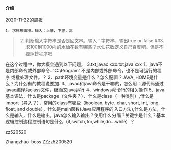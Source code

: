 #### 介绍
2020-11-22的周报


`1. 求梯形面积。输入：上底，下底，高`
>2. 判断输入字符串是否是回文串。输入：字符串，输出true or false
##3. 求100到1000内的水仙花数有哪些？水仙花数定义自己百度吧。但是不要照抄程序吧


在这个过程中，你大概会遇到以下问题，
3.txt,javac xxx.txt,java xxx
1、java不是内部命令或外部命令…'C:\Program' 不是内部或外部命令，也不是可运行的程序
或批处理文件。？
2、path环境变量是什么？怎么配置？JAVA_HOME是什么？为什么有的教程说要加.
3、javac和java命令是干嘛的，怎么用：源代码通过javac编译为class文件，继而又java运行
4、windows命令行的相关操作
5、java基本语法，什么是package（文件夹？），什么是class（一种类别）,什么是import（导入？），常用的class有哪些（boolean, byte, char, short, int, long, float, and double），什么是main函数(Java应用程序的入口方法),什么是方法，什么是输入，什么是输出，java怎么输入输出？使用什么分隔？关键字是什么？基本逻辑控制流程控制语句是什么（if,switch,for,while,do...while）？

zz520520


Zhangzhuo-boss
ZZzz5200520

